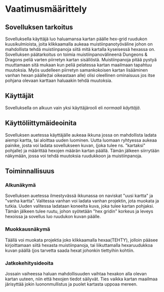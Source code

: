 # Vaatimusmäärittely

## Sovelluksen tarkoitus

Sovelluksella käyttäjä luo haluamansa kartan päälle hex-grid ruudukon kuusikulmioista, joita klikkaamalla aukeaa muistiinpanotyöväline johon on mahdollista tehdä muistiinpanoja siitä mitä kartalla 
kyseisessä hexassa on. Sovelluksen päätarkoitus on toimia muistiinpanovälineenä Dungeons & Dragons peliä varten piirretyn kartan sisällöstä. Muistiinpanoja pitää pystyä muuttamaan sitä mukaan kun 
peliä pelatessa kartan maailmaan tapahtuu muutoksia. Myös uudelleen piirretyn samankokoisen kartan lisääminen vanhan hexan päälle(tai oikeastaan alle) olisi oleellinen ominaisuus jos itse pohjana 
olevaan karttaan haluaakin tehdä muutoksia.

## Käyttäjät

Sovelluksella on alkuun vain yksi käyttäjärooli eli _normaali käyttäjä_. 

## Käyttöliittymäideoinita

Sovelluksen auetessa käyttäjälle aukeaa ikkuna jossa on mahdollista ladata aiempi kartta, tai aloittaa uuden luominen. Uutta luomaan ryhtyessa aukeaa painike, josta voi ladata sovellukseen kuvan, 
(joka tulee ns. "kartaksi" pohjalle) ja määrittää hexojen määrän kartan päällä. Tämän jälkeen siirrytään näkymään, jossa voi tehdä muutoksia ruudukkoon ja muistiinpanoja.

## Toiminnallisuus

### Alkunäkymä

Sovelluksen auetessa ilmestyvässä ikkunassa on naviskat "uusi kartta" ja "vanha kartta". Valitessa vanhan voi ladata vanhan projektin, jota muokata ja tutkia. Uuden valitessa ladataan koneelta kuva,
joka tulee kartan pohjaksi. Tämän jälkeen tulee ruutu, johon syötetään "hex gridin" korkeus ja leveys hexoissa ja sovellus luo ruudukon kuvan päälle.

### Muokkausnäkymä

Täällä voi muokata projektia joko klikkaamalla hexaa(TEHTY), jolloin pääsee kirjoittamaan siitä hexasta muistiinpanoja, tai liikuttamalla hexaruudukkoa kuvan päällä (jos tarvetta saada hexat johonkin 
tiettyihin kohtiin.

### Jatkokehitysideoita

Jossain vaiheessa haluan mahdollisuuden vaihtaa hexakon alla olevan kartan uuteen, niin että hexojen tiedot säilyvät. Ties vaikka kartan maailmaa järisyttää jokin luononmullistus ja puolet kartasta
uppoaa mereen.
